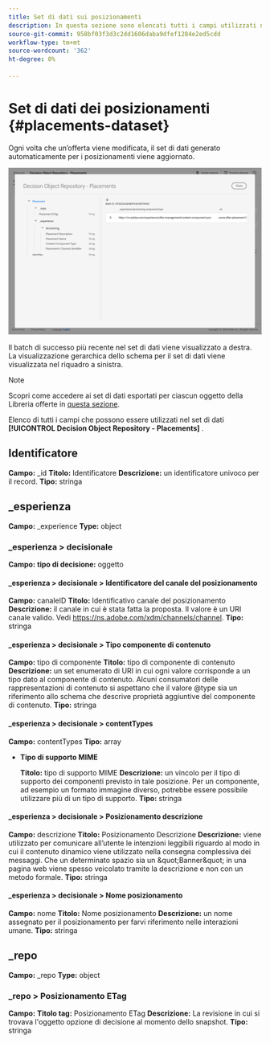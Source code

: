 ```yaml
---
title: Set di dati sui posizionamenti
description: In questa sezione sono elencati tutti i campi utilizzati nel set di dati esportato per i posizionamenti.
source-git-commit: 958bf03f3d3c2dd1606daba9dfef1284e2ed5cdd
workflow-type: tm+mt
source-wordcount: '362'
ht-degree: 0%

---
```


# Set di dati dei posizionamenti {#placements-dataset}

Ogni volta che un’offerta viene modificata, il set di dati generato automaticamente per i posizionamenti viene aggiornato.

![](../../assets/dataset-placements.png)

Il batch di successo più recente nel set di dati viene visualizzato a destra. La visualizzazione gerarchica dello schema per il set di dati viene visualizzata nel riquadro a sinistra.

>[!NOTE]
>
>Scopri come accedere ai set di dati esportati per ciascun oggetto della Libreria offerte in [questa sezione](../export-catalog/access-dataset.md).

Elenco di tutti i campi che possono essere utilizzati nel set di dati **[!UICONTROL Decision Object Repository - Placements]** .

<!--A placement describes a location or place in a personalized message. It is used to set technical constraints for content that the personalization decision supplies. The placement also represents a request to produce certain types of metrics when an experience event is produced where this placement is involved. For instance, the placement facilitates a personalized clickable image inside an email shown to an end-user. The placement may for instance request from the assembled experience that the click on its image gets reported in an experience event with a metric https://ns.adobe.com/xdm/data/metrics/web/linkclicks and a reference to this placement.-->

## Identificatore

**Campo:** _id 
**Titolo:** Identificatore 
**Descrizione:** un identificatore univoco per il record.
**Tipo:** stringa

## _esperienza

**Campo:** _experience 
**Type:** object

### _esperienza > decisionale

**Campo:** 
**tipo di decisione:** oggetto

#### _esperienza > decisionale > Identificatore del canale del posizionamento

**Campo:** canaleID 
**Titolo:** Identificativo canale del posizionamento 
**Descrizione:** il canale in cui è stata fatta la proposta. Il valore è un URI canale valido. Vedi https://ns.adobe.com/xdm/channels/channel.
**Tipo:** stringa

#### _esperienza > decisionale > Tipo componente di contenuto

**Campo:** tipo di componente 
**Titolo:** tipo di componente di contenuto 
**Descrizione:** un set enumerato di URI in cui ogni valore corrisponde a un tipo dato al componente di contenuto. Alcuni consumatori delle rappresentazioni di contenuto si aspettano che il valore @type sia un riferimento allo schema che descrive proprietà aggiuntive del componente di contenuto.
**Tipo:** stringa

#### _esperienza > decisionale > contentTypes

**Campo:** contentTypes 
**Tipo:** array

* **Tipo di supporto MIME**

   **Titolo:** tipo di supporto MIME
   **Descrizione:** un vincolo per il tipo di supporto dei componenti previsto in tale posizione. Per un componente, ad esempio un formato immagine diverso, potrebbe essere possibile utilizzare più di un tipo di supporto.
   **Tipo:** stringa

#### _esperienza > decisionale > Posizionamento descrizione

**Campo:** descrizione 
**Titolo:** Posizionamento Descrizione 
**Descrizione:** viene utilizzato per comunicare all’utente le intenzioni leggibili riguardo al modo in cui il contenuto dinamico viene utilizzato nella consegna complessiva dei messaggi. Che un determinato spazio sia un \&quot;Banner\&quot; in una pagina web viene spesso veicolato tramite la descrizione e non con un metodo formale.
**Tipo:** stringa

#### _esperienza > decisionale > Nome posizionamento

**Campo:** nome 
**Titolo:** Nome posizionamento 
**Descrizione:** un nome assegnato per il posizionamento per farvi riferimento nelle interazioni umane.
**Tipo:** stringa

## _repo

**Campo:** _repo 
**Type:** object

### _repo > Posizionamento ETag

**Campo:** 
**Titolo tag:** Posizionamento ETag 
**Descrizione:** La revisione in cui si trovava l&#39;oggetto opzione di decisione al momento dello snapshot.
**Tipo:** stringa
